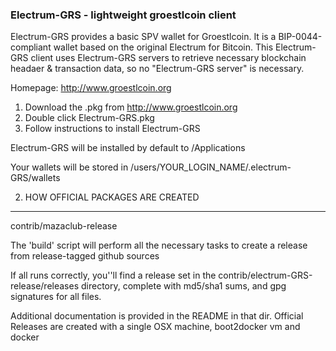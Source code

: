 ### Electrum-GRS - lightweight groestlcoin client

Electrum-GRS provides a basic SPV wallet for Groestlcoin. It is a BIP-0044-compliant wallet based on the original Electrum for Bitcoin. This Electrum-GRS client uses Electrum-GRS servers to retrieve necessary blockchain headaer & transaction data, so no "Electrum-GRS server" is necessary.

Homepage: http://www.groestlcoin.org

1. Download the .pkg from http://www.groestlcoin.org
2. Double click Electrum-GRS.pkg
4. Follow instructions to install Electrum-GRS

Electrum-GRS will be installed by default to /Applications

Your wallets will be stored in /users/YOUR_LOGIN_NAME/.electrum-GRS/wallets

2. HOW OFFICIAL PACKAGES ARE CREATED
------------------------------------

contrib/mazaclub-release

 
The 'build' script will perform all the necessary tasks to 
create a release from release-tagged github sources

If all runs correctly, you''ll find a release set in the 
contrib/electrum-GRS-release/releases directory, complete with 
md5/sha1 sums, and gpg signatures for all files. 

Additional documentation is provided in the README in that dir.
Official Releases are created with a single OSX machine, boot2docker vm and docker

